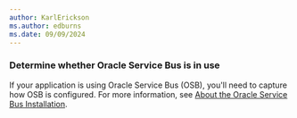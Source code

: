 ```yaml
---
author: KarlErickson
ms.author: edburns
ms.date: 09/09/2024
---
```


### Determine whether Oracle Service Bus is in use

If your application is using Oracle Service Bus (OSB), you'll need to capture how OSB is configured. For more information, see [About the Oracle Service Bus Installation](https://docs.oracle.com/middleware/fusion-middleware/12.2.1.4/inosb/product-installation.html).

